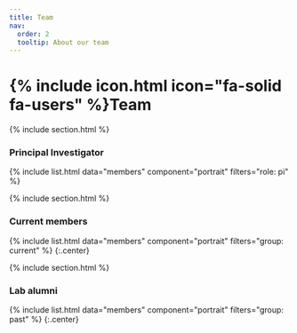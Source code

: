 ```yaml
---
title: Team
nav:
  order: 2
  tooltip: About our team
---
```


# {% include icon.html icon="fa-solid fa-users" %}Team

{% include section.html %}

### Principal Investigator 

{%
  include list.html
  data="members"
  component="portrait"
  filters="role: pi"
%}

{% include section.html %}

### Current members

{%
  include list.html
  data="members"
  component="portrait"
  filters="group: current"
%}
{:.center}

{% include section.html %}

### Lab alumni

{%
  include list.html
  data="members"
  component="portrait"
  filters="group: past"
%}
{:.center}


